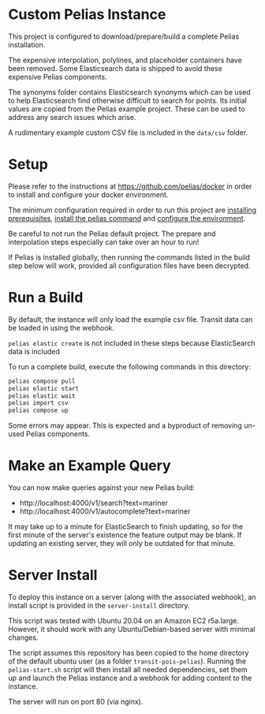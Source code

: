 # Custom Pelias Instance

This project is configured to download/prepare/build a complete Pelias installation.

The expensive interpolation, polylines, and placeholder containers have been removed. Some Elasticsearch data is shipped to avoid these expensive Pelias components.

The synonyms folder contains Elasticsearch synonyms which can be used to help Elasticsearch find otherwise difficult to search for points. Its initial values are copied from the Pelias example project. These can be used to address any search issues which arise.

A rudimentary example custom CSV file is included in the `data/csv` folder.

# Setup

Please refer to the instructions at https://github.com/pelias/docker in order to install and configure your docker environment.

The minimum configuration required in order to run this project are [installing prerequisites](https://github.com/pelias/docker#prerequisites), [install the pelias command](https://github.com/pelias/docker#installing-the-pelias-helper-script) and [configure the environment](https://github.com/pelias/docker#configure-environment).

Be careful to not run the Pelias default project. The prepare and interpolation steps especially can take over an hour to run!

If Pelias is installed globally, then running the commands listed in the build step below will work, provided all configuration files have been decrypted.

# Run a Build

By default, the instance will only load the example csv file. Transit data can be loaded in using the webhook.

`pelias elastic create` is not included in these steps because ElasticSearch data is included

To run a complete build, execute the following commands in this directory:

```bash
pelias compose pull
pelias elastic start
pelias elastic wait
pelias import csv
pelias compose up
```

Some errors may appear. This is expected and a byproduct of removing un-used Pelias components.

# Make an Example Query

You can now make queries against your new Pelias build:

- http://localhost:4000/v1/search?text=mariner
- http://localhost:4000/v1/autocomplete?text=mariner

It may take up to a minute for ElasticSearch to finish updating, so for the first minute of the server's existence the feature output may be blank. If updating an existing server, they will only be outdated for that minute.

# Server Install

To deploy this instance on a server (along with the associated webhook), an install script is provided in the `server-install` directory.

This script was tested with Ubuntu 20.04 on an Amazon EC2 r5a.large. However, it should work with any Ubuntu/Debian-based server with minimal changes.

The script assumes this repository has been copied to the home directory of the default ubuntu user (as a folder `transit-pois-pelias`). Running the `pelias-start.sh` script will then install all needed dependencies, set them up and launch the Pelias instance and a webhook for adding content to the instance.

The server will run on port 80 (via nginx).